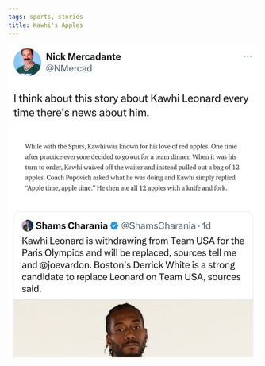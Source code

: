 ```yaml
---
tags: sports, stories
title: Kawhi's Apples
---
```


![kawhi](https://raw.githubusercontent.com/muneer78/muneer78.github.io/master/images/appletime.jpg)
